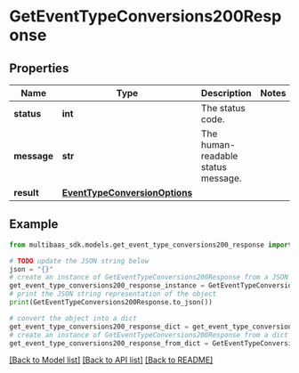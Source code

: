 # GetEventTypeConversions200Response


## Properties

Name | Type | Description | Notes
------------ | ------------- | ------------- | -------------
**status** | **int** | The status code. | 
**message** | **str** | The human-readable status message. | 
**result** | [**EventTypeConversionOptions**](EventTypeConversionOptions.md) |  | 

## Example

```python
from multibaas_sdk.models.get_event_type_conversions200_response import GetEventTypeConversions200Response

# TODO update the JSON string below
json = "{}"
# create an instance of GetEventTypeConversions200Response from a JSON string
get_event_type_conversions200_response_instance = GetEventTypeConversions200Response.from_json(json)
# print the JSON string representation of the object
print(GetEventTypeConversions200Response.to_json())

# convert the object into a dict
get_event_type_conversions200_response_dict = get_event_type_conversions200_response_instance.to_dict()
# create an instance of GetEventTypeConversions200Response from a dict
get_event_type_conversions200_response_from_dict = GetEventTypeConversions200Response.from_dict(get_event_type_conversions200_response_dict)
```
[[Back to Model list]](../README.md#documentation-for-models) [[Back to API list]](../README.md#documentation-for-api-endpoints) [[Back to README]](../README.md)


